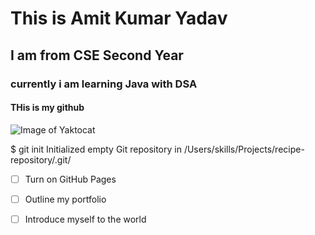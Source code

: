 # This is Amit Kumar Yadav 
##  I am from CSE Second Year 
### currently i am learning Java with DSA
#### THis is my github 

![Image of Yaktocat](https://octodex.github.com/images/yaktocat.png)

$ git init
Initialized empty Git repository in /Users/skills/Projects/recipe-repository/.git/

- [ ] Turn on GitHub Pages
- [ ] Outline my portfolio
- [ ] Introduce myself to the world

